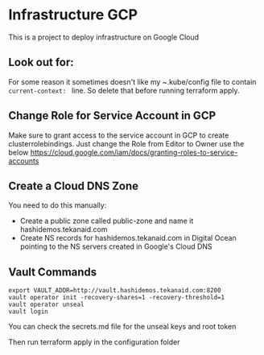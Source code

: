 # Infrastructure GCP

This is a project to deploy infrastructure on Google Cloud

## Look out for:
For some reason it sometimes doesn't like my ~.kube/config file to contain `current-context: ` line. So delete that before running terraform apply.

## Change Role for Service Account in GCP
Make sure to grant access to the service account in GCP to create clusterrolebindings. Just change the Role from Editor to Owner use the below
https://cloud.google.com/iam/docs/granting-roles-to-service-accounts

## Create a Cloud DNS Zone
You need to do this manually:
- Create a public zone called public-zone and name it hashidemos.tekanaid.com
- Create NS records for hashidemos.tekanaid.com in Digital Ocean pointing to the NS servers created in Google's Cloud DNS

## Vault Commands

```shell
export VAULT_ADDR=http://vault.hashidemos.tekanaid.com:8200
vault operator init -recovery-shares=1 -recovery-threshold=1
vault operator unseal
vault login
```

You can check the secrets.md file for the unseal keys and root token

Then run terraform apply in the configuration folder